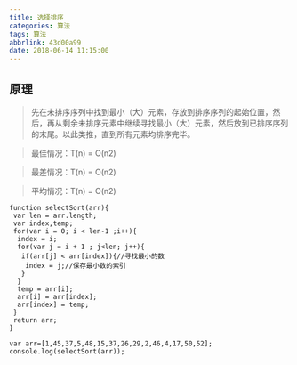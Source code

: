 ```yaml
---
title: 选择排序
categories: 算法
tags: 算法
abbrlink: 43d00a99
date: 2018-06-14 11:15:00
---
```


## 原理

> 先在未排序序列中找到最小（大）元素，存放到排序序列的起始位置，然后，再从剩余未排序元素中继续寻找最小（大）元素，然后放到已排序序列的末尾。以此类推，直到所有元素均排序完毕。


> 最佳情况：T(n) = O(n2)

> 最差情况：T(n) = O(n2)

> 平均情况：T(n) = O(n2)


```
function selectSort(arr){ 
 var len = arr.length; 
 var index,temp; 
 for(var i = 0; i < len-1 ;i++){ 
  index = i; 
  for(var j = i + 1 ; j<len; j++){ 
   if(arr[j] < arr[index]){//寻找最小的数 
    index = j;//保存最小数的索引 
   } 
  } 
  temp = arr[i]; 
  arr[i] = arr[index]; 
  arr[index] = temp; 
 } 
 return arr; 
} 
  
var arr=[1,45,37,5,48,15,37,26,29,2,46,4,17,50,52]; 
console.log(selectSort(arr)); 


```